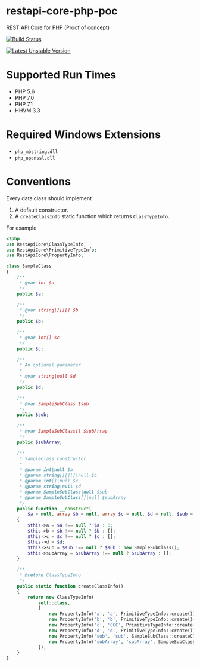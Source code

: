 # restapi-core-php-poc

REST API Core for PHP (Proof of concept)

[![Build Status](https://travis-ci.org/sergey-shandar/restapi-core-php-poc.svg?branch=master)](https://travis-ci.org/sergey-shandar/restapi-core-php-poc)

[![Latest Unstable Version](https://poser.pugx.org/sergey-shandar/restapi-core-php-poc/v/unstable)](https://packagist.org/packages/sergey-shandar/restapi-core-php-poc)

# Supported Run Times

- PHP 5.6
- PHP 7.0
- PHP 7.1
- HHVM 3.3

# Required Windows Extensions

- `php_mbstring.dll`
- `php_openssl.dll`

# Conventions

Every data class should implement

1. A default constructor.
2. A `createClassInfo` static function which returns `ClassTypeInfo`.
 
For example

```php
<?php
use RestApiCore\ClassTypeInfo;
use RestApiCore\PrimitiveTypeInfo;
use RestApiCore\PropertyInfo;

class SampleClass
{
    /**
     * @var int $a
     */
    public $a;

    /**
     * @var string[][][] $b
     */
    public $b;

    /**
     * @var int[] $c
     */
    public $c;

    /**
     * An optional parameter.
     *
     * @var string|null $d
     */
    public $d;

    /**
     * @var SampleSubClass $sub
     */
    public $sub;

    /**
     * @var SampleSubClass[] $subArray
     */
    public $subArray;

    /**
     * SampleClass constructor.
     *
     * @param int|null $a
     * @param string[][][]|null $b
     * @param int[]|null $c
     * @param string|null $d
     * @param SampleSubClass|null $sub
     * @param SampleSubClass[]|null $subArray
     */
    public function __construct(
        $a = null, array $b = null, array $c = null, $d = null, $sub = null, array $subArray = null)
    {
        $this->a = $a !== null ? $a : 0;
        $this->b = $b !== null ? $b : [];
        $this->c = $c !== null ? $c : [];
        $this->d = $d;
        $this->sub = $sub !== null ? $sub : new SampleSubClass();
        $this->subArray = $subArray !== null ? $subArray : [];
    }

    /**
     * @return ClassTypeInfo
     */
    public static function createClassInfo()
    {
        return new ClassTypeInfo(
            self::class,
            [
                new PropertyInfo('a', 'a', PrimitiveTypeInfo::create()),
                new PropertyInfo('b', 'b', PrimitiveTypeInfo::create()->createArray()->createArray()->createArray()),
                new PropertyInfo('c', 'CCC', PrimitiveTypeInfo::create()->createArray()),
                new PropertyInfo('d', 'd', PrimitiveTypeInfo::create()),
                new PropertyInfo('sub', 'sub', SampleSubClass::createClassInfo()),
                new PropertyInfo('subArray', 'subArray', SampleSubClass::createClassInfo()->createArray()),
            ]);
    }
}
```
